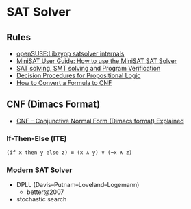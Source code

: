 # SAT Solver

## Rules
- [openSUSE:Libzypp satsolver internals](https://en.opensuse.org/openSUSE:Libzypp_satsolver_internals#Rules)
- [MiniSAT User Guide: How to use the MiniSAT SAT Solver](https://www.dwheeler.com/essays/minisat-user-guide.html)
- [SAT solving, SMT solving and Program Verification](http://www.win.tue.nl/mdseminar/pres/zantema-17-02-11.pdf)
- [Decision Procedures for Propositional Logic](https://cse.unl.edu/~tnguyen/class/csce990/ch2.pdf)
- [How to Convert a Formula to CNF](https://www.cs.jhu.edu/~jason/tutorials/convert-to-CNF.html)

## CNF (Dimacs Format)
- [CNF – Conjunctive Normal Form (Dimacs format) Explained](https://fairmut3x.wordpress.com/2011/07/29/cnf-conjunctive-normal-form-dimacs-format-explained/)

### If-Then-Else (ITE)
    (if x then y else z) ≡ (x ∧ y) ∨ (¬x ∧ z)

### Modern SAT Solver
- DPLL (Davis–Putnam–Loveland–Logemann)
  * better@2007
- stochastic search
